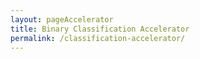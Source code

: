```yaml
---
layout: pageAccelerator
title: Binary Classification Accelerator
permalink: /classification-accelerator/
---
```


<script>
    //TODO: These are variables that must be declared and overridden in the specific single accelerator page

    //Variables for this specific single accelerator page, to centralize re-used variables
    const textPageTitle = "Binary Classification Accelerator";
    const htmlPageDescription = `Binary classification, with parameter based auto algorithm selection`;
    const srcHeaderImage = "/images/classification-accelerator/PCA22_OceanPlasticMouse_Feature_06_RGB.jpg";
    const linkAccessAcceleratorRepo = "https://github.com/microsoft/dstoolkit-classification-solution-accelerator";
    const listPrereqs = ["Access to an Azure Subscription",
        "Access to an Azure DevOps Subscription",
        "Service Principal Account"];
    const listIndustries = ["Retail",
        "Consumer Goods",
        "FMCG",
        "Manufacturing",
        "Financial Services"];
    const listUseCases = ["Any yes / no question requirement including:",
        "defaulting on a loan,",
        "clicking on an ad,",
        "terminating a subscription,",
        "quality control of products, processes or services,",
        "medical testing"];
    const htmlAcceleratorDescription = 
        `<p style="margin-top: 30px; text-decoration: none;">
            Binary classification models are perhaps the most common use-case in predictive analytics. The reason is that many key client actions across a wide range of industries are binary in nature, such as: 
            <ul>
                <li>defaulting on a loan, </li>
                <li>clicking on an ad, </li>
                <li>terminating a subscription, </li>
                <li>quality control of products, processes or services, </li>
                <li>medical testing, </li>
                <li>and so on. </li>
            </ul>
            Because of this broad commonality, this accelerator will prove optimal in many data science-based engagements, streamlining time to value.
            <br/><br/>
            Details of the accelerator:
            <ul>
                <li>Leverages the <a href="/ml-ops/" target="_blank">ML Ops accelerator</a> to provide a configurable and re-usable solution accelerator for binary classification cases. </li>
                <li>Auto selects the best classification algorithm for the dataset based on user defined criteria (parameters). </li>
                <li>Uses Azure ML and Azure Dev Ops </li>
            </ul>
        </p>`;
    
    const listAcceleratorGuidanceVideoURLs = ["https://youtube.com/embed/stHa_ZvSapk"];

    const listLinksRelatedAccelerators = ["/ml-ops/"];
    
    const linkContributingGuide = "n/a";

    const listTechnologies = ["Azure Machine Learning",
        "Azure DevOps",
        "Azure Key Vault",
        "Azure Compute Instance",
        "Azure Compute Cluster",
        "Azure Container Instance",
        "Azure Kubernetes Services"];

    const htmlArchitectureSection = `<img src="/images/classification-accelerator/Solution-Accelerator-Architecture.png" alt="Solution Accelerator Architecture">`;
    const htmlBranchingStrategySection = `<img src="/images/classification-accelerator/Branching-Strategy.png" alt="Branching Strategy">`;
    const htmlAcceleratorComponents = `<img src="/images/classification-accelerator/Code-Blueprint.png" alt="Code Blueprint">`;
    const htmlKeyAcceleratorFiles = 
        `<ul>
            <li><a href="https://github.com/microsoft/dstoolkit-classification-solution-accelerator/blob/main/configuration/configuration-aml.variables.yml" target="_blank">Configuration-aml.variables.yml</a></li>
            <li><a href="https://github.com/microsoft/dstoolkit-classification-solution-accelerator/blob/main/src/train_1_classifier.py" target="_blank">src/train_1_classifier.py</a></li>
            <li><a href="https://github.com/microsoft/dstoolkit-classification-solution-accelerator/blob/main/src/train_n_classifier.py" target="_blank">src/train_n_classifier.py</a></li>
        </ul>`;
    const htmlLiveDemoSection = `n/a`;
    const htmlRepoStructureSection = `n/a`;

    //boolean variables to show / hide sections of the page
    const toHide_AcceleratorGuidanceSection = false;
    const toHide_RelatedAccelerators = false;
    const toHide_ContributingGuide = true;
    const toHide_ArchitectureSection = false;
    const toHide_BranchingStrategySection = false;
    const toHide_AcceleratorComponents = false;
    const toHide_KeyAcceleratorFiles = false;
    const toHide_LiveDemoSection = true;
    const toHide_RepoStructureSection = true;
</script>

<script src="/scripts/script-setsingleacceleratorpagecontents.js" type="text/javascript"></script>